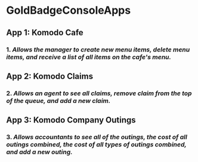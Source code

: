 # **GoldBadgeConsoleApps**
 ## App 1: Komodo Cafe
 ### 1. _Allows the manager to create new menu items, delete menu items, and receive a list of all items on the cafe's menu._
 ## App 2: Komodo Claims
 ### 2. _Allows an agent to see all claims, remove claim from the top of the queue, and add a new claim._
 ## App 3: Komodo Company Outings 
 ### 3. _Allows accountants to see all of the outings, the cost of all outings combined, the cost of all types of outings combined, and add a new outing._
